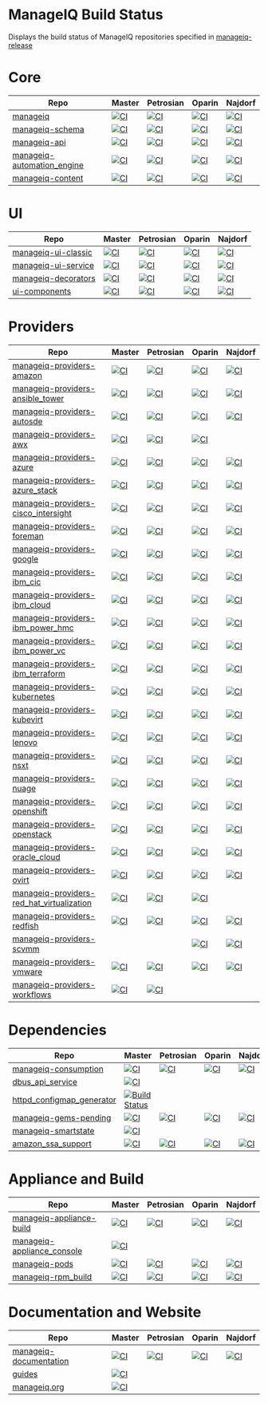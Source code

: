 # ManageIQ Build Status

Displays the build status of ManageIQ repositories specified in [manageiq-release](https://github.com/ManageIQ/manageiq-release/blob/master/config/repos.yml)

<!-- Repo links generated after here -->
# Core

 Repo                                                                                 | Master                                                                                                                                                                                                                    | Petrosian                                                                                                                                                                                                                       | Oparin                                                                                                                                                                                                                    | Najdorf
--------------------------------------------------------------------------------------|---------------------------------------------------------------------------------------------------------------------------------------------------------------------------------------------------------------------------|---------------------------------------------------------------------------------------------------------------------------------------------------------------------------------------------------------------------------------|---------------------------------------------------------------------------------------------------------------------------------------------------------------------------------------------------------------------------|-----------------------------------------------------------------------------------------------------------------------------------------------------------------------------------------------------------------------------
 [manageiq](https://github.com/ManageIQ/manageiq)                                     | [![CI](https://github.com/ManageIQ/manageiq/actions/workflows/ci.yaml/badge.svg?branch=master)](https://github.com/ManageIQ/manageiq/actions/workflows/ci.yaml?query=branch%3Amaster)                                     | [![CI](https://github.com/ManageIQ/manageiq/actions/workflows/ci.yaml/badge.svg?branch=petrosian)](https://github.com/ManageIQ/manageiq/actions/workflows/ci.yaml?query=branch%3Apetrosian)                                     | [![CI](https://github.com/ManageIQ/manageiq/actions/workflows/ci.yaml/badge.svg?branch=oparin)](https://github.com/ManageIQ/manageiq/actions/workflows/ci.yaml?query=branch%3Aoparin)                                     | [![CI](https://github.com/ManageIQ/manageiq/actions/workflows/ci.yaml/badge.svg?branch=najdorf)](https://github.com/ManageIQ/manageiq/actions/workflows/ci.yaml?query=branch%3Anajdorf)
 [manageiq-schema](https://github.com/ManageIQ/manageiq-schema)                       | [![CI](https://github.com/ManageIQ/manageiq-schema/actions/workflows/ci.yaml/badge.svg?branch=master)](https://github.com/ManageIQ/manageiq-schema/actions/workflows/ci.yaml?query=branch%3Amaster)                       | [![CI](https://github.com/ManageIQ/manageiq-schema/actions/workflows/ci.yaml/badge.svg?branch=petrosian)](https://github.com/ManageIQ/manageiq-schema/actions/workflows/ci.yaml?query=branch%3Apetrosian)                       | [![CI](https://github.com/ManageIQ/manageiq-schema/actions/workflows/ci.yaml/badge.svg?branch=oparin)](https://github.com/ManageIQ/manageiq-schema/actions/workflows/ci.yaml?query=branch%3Aoparin)                       | [![CI](https://github.com/ManageIQ/manageiq-schema/actions/workflows/ci.yaml/badge.svg?branch=najdorf)](https://github.com/ManageIQ/manageiq-schema/actions/workflows/ci.yaml?query=branch%3Anajdorf)
 [manageiq-api](https://github.com/ManageIQ/manageiq-api)                             | [![CI](https://github.com/ManageIQ/manageiq-api/actions/workflows/ci.yaml/badge.svg?branch=master)](https://github.com/ManageIQ/manageiq-api/actions/workflows/ci.yaml?query=branch%3Amaster)                             | [![CI](https://github.com/ManageIQ/manageiq-api/actions/workflows/ci.yaml/badge.svg?branch=petrosian)](https://github.com/ManageIQ/manageiq-api/actions/workflows/ci.yaml?query=branch%3Apetrosian)                             | [![CI](https://github.com/ManageIQ/manageiq-api/actions/workflows/ci.yaml/badge.svg?branch=oparin)](https://github.com/ManageIQ/manageiq-api/actions/workflows/ci.yaml?query=branch%3Aoparin)                             | [![CI](https://github.com/ManageIQ/manageiq-api/actions/workflows/ci.yaml/badge.svg?branch=najdorf)](https://github.com/ManageIQ/manageiq-api/actions/workflows/ci.yaml?query=branch%3Anajdorf)
 [manageiq-automation_engine](https://github.com/ManageIQ/manageiq-automation_engine) | [![CI](https://github.com/ManageIQ/manageiq-automation_engine/actions/workflows/ci.yaml/badge.svg?branch=master)](https://github.com/ManageIQ/manageiq-automation_engine/actions/workflows/ci.yaml?query=branch%3Amaster) | [![CI](https://github.com/ManageIQ/manageiq-automation_engine/actions/workflows/ci.yaml/badge.svg?branch=petrosian)](https://github.com/ManageIQ/manageiq-automation_engine/actions/workflows/ci.yaml?query=branch%3Apetrosian) | [![CI](https://github.com/ManageIQ/manageiq-automation_engine/actions/workflows/ci.yaml/badge.svg?branch=oparin)](https://github.com/ManageIQ/manageiq-automation_engine/actions/workflows/ci.yaml?query=branch%3Aoparin) | [![CI](https://github.com/ManageIQ/manageiq-automation_engine/actions/workflows/ci.yaml/badge.svg?branch=najdorf)](https://github.com/ManageIQ/manageiq-automation_engine/actions/workflows/ci.yaml?query=branch%3Anajdorf)
 [manageiq-content](https://github.com/ManageIQ/manageiq-content)                     | [![CI](https://github.com/ManageIQ/manageiq-content/actions/workflows/ci.yaml/badge.svg?branch=master)](https://github.com/ManageIQ/manageiq-content/actions/workflows/ci.yaml?query=branch%3Amaster)                     | [![CI](https://github.com/ManageIQ/manageiq-content/actions/workflows/ci.yaml/badge.svg?branch=petrosian)](https://github.com/ManageIQ/manageiq-content/actions/workflows/ci.yaml?query=branch%3Apetrosian)                     | [![CI](https://github.com/ManageIQ/manageiq-content/actions/workflows/ci.yaml/badge.svg?branch=oparin)](https://github.com/ManageIQ/manageiq-content/actions/workflows/ci.yaml?query=branch%3Aoparin)                     | [![CI](https://github.com/ManageIQ/manageiq-content/actions/workflows/ci.yaml/badge.svg?branch=najdorf)](https://github.com/ManageIQ/manageiq-content/actions/workflows/ci.yaml?query=branch%3Anajdorf)

# UI

 Repo                                                                   | Master                                                                                                                                                                                                      | Petrosian                                                                                                                                                                                                         | Oparin                                                                                                                                                                                                      | Najdorf
------------------------------------------------------------------------|-------------------------------------------------------------------------------------------------------------------------------------------------------------------------------------------------------------|-------------------------------------------------------------------------------------------------------------------------------------------------------------------------------------------------------------------|-------------------------------------------------------------------------------------------------------------------------------------------------------------------------------------------------------------|---------------------------------------------------------------------------------------------------------------------------------------------------------------------------------------------------------------
 [manageiq-ui-classic](https://github.com/ManageIQ/manageiq-ui-classic) | [![CI](https://github.com/ManageIQ/manageiq-ui-classic/actions/workflows/ci.yaml/badge.svg?branch=master)](https://github.com/ManageIQ/manageiq-ui-classic/actions/workflows/ci.yaml?query=branch%3Amaster) | [![CI](https://github.com/ManageIQ/manageiq-ui-classic/actions/workflows/ci.yaml/badge.svg?branch=petrosian)](https://github.com/ManageIQ/manageiq-ui-classic/actions/workflows/ci.yaml?query=branch%3Apetrosian) | [![CI](https://github.com/ManageIQ/manageiq-ui-classic/actions/workflows/ci.yaml/badge.svg?branch=oparin)](https://github.com/ManageIQ/manageiq-ui-classic/actions/workflows/ci.yaml?query=branch%3Aoparin) | [![CI](https://github.com/ManageIQ/manageiq-ui-classic/actions/workflows/ci.yaml/badge.svg?branch=najdorf)](https://github.com/ManageIQ/manageiq-ui-classic/actions/workflows/ci.yaml?query=branch%3Anajdorf)
 [manageiq-ui-service](https://github.com/ManageIQ/manageiq-ui-service) | [![CI](https://github.com/ManageIQ/manageiq-ui-service/actions/workflows/ci.yaml/badge.svg?branch=master)](https://github.com/ManageIQ/manageiq-ui-service/actions/workflows/ci.yaml?query=branch%3Amaster) | [![CI](https://github.com/ManageIQ/manageiq-ui-service/actions/workflows/ci.yaml/badge.svg?branch=petrosian)](https://github.com/ManageIQ/manageiq-ui-service/actions/workflows/ci.yaml?query=branch%3Apetrosian) | [![CI](https://github.com/ManageIQ/manageiq-ui-service/actions/workflows/ci.yaml/badge.svg?branch=oparin)](https://github.com/ManageIQ/manageiq-ui-service/actions/workflows/ci.yaml?query=branch%3Aoparin) | [![CI](https://github.com/ManageIQ/manageiq-ui-service/actions/workflows/ci.yaml/badge.svg?branch=najdorf)](https://github.com/ManageIQ/manageiq-ui-service/actions/workflows/ci.yaml?query=branch%3Anajdorf)
 [manageiq-decorators](https://github.com/ManageIQ/manageiq-decorators) | [![CI](https://github.com/ManageIQ/manageiq-decorators/actions/workflows/ci.yaml/badge.svg?branch=master)](https://github.com/ManageIQ/manageiq-decorators/actions/workflows/ci.yaml?query=branch%3Amaster) | [![CI](https://github.com/ManageIQ/manageiq-decorators/actions/workflows/ci.yaml/badge.svg?branch=petrosian)](https://github.com/ManageIQ/manageiq-decorators/actions/workflows/ci.yaml?query=branch%3Apetrosian) | [![CI](https://github.com/ManageIQ/manageiq-decorators/actions/workflows/ci.yaml/badge.svg?branch=oparin)](https://github.com/ManageIQ/manageiq-decorators/actions/workflows/ci.yaml?query=branch%3Aoparin) | [![CI](https://github.com/ManageIQ/manageiq-decorators/actions/workflows/ci.yaml/badge.svg?branch=najdorf)](https://github.com/ManageIQ/manageiq-decorators/actions/workflows/ci.yaml?query=branch%3Anajdorf)
 [ui-components](https://github.com/ManageIQ/ui-components)             | [![CI](https://github.com/ManageIQ/ui-components/actions/workflows/ci.yaml/badge.svg?branch=master)](https://github.com/ManageIQ/ui-components/actions/workflows/ci.yaml?query=branch%3Amaster)             | [![CI](https://github.com/ManageIQ/ui-components/actions/workflows/ci.yaml/badge.svg?branch=petrosian)](https://github.com/ManageIQ/ui-components/actions/workflows/ci.yaml?query=branch%3Apetrosian)             | [![CI](https://github.com/ManageIQ/ui-components/actions/workflows/ci.yaml/badge.svg?branch=oparin)](https://github.com/ManageIQ/ui-components/actions/workflows/ci.yaml?query=branch%3Aoparin)             | [![CI](https://github.com/ManageIQ/ui-components/actions/workflows/ci.yaml/badge.svg?branch=najdorf)](https://github.com/ManageIQ/ui-components/actions/workflows/ci.yaml?query=branch%3Anajdorf)

# Providers

 Repo                                                                                                               | Master                                                                                                                                                                                                                                                  | Petrosian                                                                                                                                                                                                                                                     | Oparin                                                                                                                                                                                                                                                  | Najdorf
--------------------------------------------------------------------------------------------------------------------|---------------------------------------------------------------------------------------------------------------------------------------------------------------------------------------------------------------------------------------------------------|---------------------------------------------------------------------------------------------------------------------------------------------------------------------------------------------------------------------------------------------------------------|---------------------------------------------------------------------------------------------------------------------------------------------------------------------------------------------------------------------------------------------------------|-----------------------------------------------------------------------------------------------------------------------------------------------------------------------------------------------------------------------------------------------
 [manageiq-providers-amazon](https://github.com/ManageIQ/manageiq-providers-amazon)                                 | [![CI](https://github.com/ManageIQ/manageiq-providers-amazon/actions/workflows/ci.yaml/badge.svg?branch=master)](https://github.com/ManageIQ/manageiq-providers-amazon/actions/workflows/ci.yaml?query=branch%3Amaster)                                 | [![CI](https://github.com/ManageIQ/manageiq-providers-amazon/actions/workflows/ci.yaml/badge.svg?branch=petrosian)](https://github.com/ManageIQ/manageiq-providers-amazon/actions/workflows/ci.yaml?query=branch%3Apetrosian)                                 | [![CI](https://github.com/ManageIQ/manageiq-providers-amazon/actions/workflows/ci.yaml/badge.svg?branch=oparin)](https://github.com/ManageIQ/manageiq-providers-amazon/actions/workflows/ci.yaml?query=branch%3Aoparin)                                 | [![CI](https://github.com/ManageIQ/manageiq-providers-amazon/actions/workflows/ci.yaml/badge.svg?branch=najdorf)](https://github.com/ManageIQ/manageiq-providers-amazon/actions/workflows/ci.yaml?query=branch%3Anajdorf)
 [manageiq-providers-ansible_tower](https://github.com/ManageIQ/manageiq-providers-ansible_tower)                   | [![CI](https://github.com/ManageIQ/manageiq-providers-ansible_tower/actions/workflows/ci.yaml/badge.svg?branch=master)](https://github.com/ManageIQ/manageiq-providers-ansible_tower/actions/workflows/ci.yaml?query=branch%3Amaster)                   | [![CI](https://github.com/ManageIQ/manageiq-providers-ansible_tower/actions/workflows/ci.yaml/badge.svg?branch=petrosian)](https://github.com/ManageIQ/manageiq-providers-ansible_tower/actions/workflows/ci.yaml?query=branch%3Apetrosian)                   | [![CI](https://github.com/ManageIQ/manageiq-providers-ansible_tower/actions/workflows/ci.yaml/badge.svg?branch=oparin)](https://github.com/ManageIQ/manageiq-providers-ansible_tower/actions/workflows/ci.yaml?query=branch%3Aoparin)                   | [![CI](https://github.com/ManageIQ/manageiq-providers-ansible_tower/actions/workflows/ci.yaml/badge.svg?branch=najdorf)](https://github.com/ManageIQ/manageiq-providers-ansible_tower/actions/workflows/ci.yaml?query=branch%3Anajdorf)
 [manageiq-providers-autosde](https://github.com/ManageIQ/manageiq-providers-autosde)                               | [![CI](https://github.com/ManageIQ/manageiq-providers-autosde/actions/workflows/ci.yaml/badge.svg?branch=master)](https://github.com/ManageIQ/manageiq-providers-autosde/actions/workflows/ci.yaml?query=branch%3Amaster)                               | [![CI](https://github.com/ManageIQ/manageiq-providers-autosde/actions/workflows/ci.yaml/badge.svg?branch=petrosian)](https://github.com/ManageIQ/manageiq-providers-autosde/actions/workflows/ci.yaml?query=branch%3Apetrosian)                               | [![CI](https://github.com/ManageIQ/manageiq-providers-autosde/actions/workflows/ci.yaml/badge.svg?branch=oparin)](https://github.com/ManageIQ/manageiq-providers-autosde/actions/workflows/ci.yaml?query=branch%3Aoparin)                               | [![CI](https://github.com/ManageIQ/manageiq-providers-autosde/actions/workflows/ci.yaml/badge.svg?branch=najdorf)](https://github.com/ManageIQ/manageiq-providers-autosde/actions/workflows/ci.yaml?query=branch%3Anajdorf)
 [manageiq-providers-awx](https://github.com/ManageIQ/manageiq-providers-awx)                                       | [![CI](https://github.com/ManageIQ/manageiq-providers-awx/actions/workflows/ci.yaml/badge.svg?branch=master)](https://github.com/ManageIQ/manageiq-providers-awx/actions/workflows/ci.yaml?query=branch%3Amaster)                                       | [![CI](https://github.com/ManageIQ/manageiq-providers-awx/actions/workflows/ci.yaml/badge.svg?branch=petrosian)](https://github.com/ManageIQ/manageiq-providers-awx/actions/workflows/ci.yaml?query=branch%3Apetrosian)                                       | [![CI](https://github.com/ManageIQ/manageiq-providers-awx/actions/workflows/ci.yaml/badge.svg?branch=oparin)](https://github.com/ManageIQ/manageiq-providers-awx/actions/workflows/ci.yaml?query=branch%3Aoparin)                                       |
 [manageiq-providers-azure](https://github.com/ManageIQ/manageiq-providers-azure)                                   | [![CI](https://github.com/ManageIQ/manageiq-providers-azure/actions/workflows/ci.yaml/badge.svg?branch=master)](https://github.com/ManageIQ/manageiq-providers-azure/actions/workflows/ci.yaml?query=branch%3Amaster)                                   | [![CI](https://github.com/ManageIQ/manageiq-providers-azure/actions/workflows/ci.yaml/badge.svg?branch=petrosian)](https://github.com/ManageIQ/manageiq-providers-azure/actions/workflows/ci.yaml?query=branch%3Apetrosian)                                   | [![CI](https://github.com/ManageIQ/manageiq-providers-azure/actions/workflows/ci.yaml/badge.svg?branch=oparin)](https://github.com/ManageIQ/manageiq-providers-azure/actions/workflows/ci.yaml?query=branch%3Aoparin)                                   | [![CI](https://github.com/ManageIQ/manageiq-providers-azure/actions/workflows/ci.yaml/badge.svg?branch=najdorf)](https://github.com/ManageIQ/manageiq-providers-azure/actions/workflows/ci.yaml?query=branch%3Anajdorf)
 [manageiq-providers-azure_stack](https://github.com/ManageIQ/manageiq-providers-azure_stack)                       | [![CI](https://github.com/ManageIQ/manageiq-providers-azure_stack/actions/workflows/ci.yaml/badge.svg?branch=master)](https://github.com/ManageIQ/manageiq-providers-azure_stack/actions/workflows/ci.yaml?query=branch%3Amaster)                       | [![CI](https://github.com/ManageIQ/manageiq-providers-azure_stack/actions/workflows/ci.yaml/badge.svg?branch=petrosian)](https://github.com/ManageIQ/manageiq-providers-azure_stack/actions/workflows/ci.yaml?query=branch%3Apetrosian)                       | [![CI](https://github.com/ManageIQ/manageiq-providers-azure_stack/actions/workflows/ci.yaml/badge.svg?branch=oparin)](https://github.com/ManageIQ/manageiq-providers-azure_stack/actions/workflows/ci.yaml?query=branch%3Aoparin)                       | [![CI](https://github.com/ManageIQ/manageiq-providers-azure_stack/actions/workflows/ci.yaml/badge.svg?branch=najdorf)](https://github.com/ManageIQ/manageiq-providers-azure_stack/actions/workflows/ci.yaml?query=branch%3Anajdorf)
 [manageiq-providers-cisco_intersight](https://github.com/ManageIQ/manageiq-providers-cisco_intersight)             | [![CI](https://github.com/ManageIQ/manageiq-providers-cisco_intersight/actions/workflows/ci.yaml/badge.svg?branch=master)](https://github.com/ManageIQ/manageiq-providers-cisco_intersight/actions/workflows/ci.yaml?query=branch%3Amaster)             | [![CI](https://github.com/ManageIQ/manageiq-providers-cisco_intersight/actions/workflows/ci.yaml/badge.svg?branch=petrosian)](https://github.com/ManageIQ/manageiq-providers-cisco_intersight/actions/workflows/ci.yaml?query=branch%3Apetrosian)             | [![CI](https://github.com/ManageIQ/manageiq-providers-cisco_intersight/actions/workflows/ci.yaml/badge.svg?branch=oparin)](https://github.com/ManageIQ/manageiq-providers-cisco_intersight/actions/workflows/ci.yaml?query=branch%3Aoparin)             | [![CI](https://github.com/ManageIQ/manageiq-providers-cisco_intersight/actions/workflows/ci.yaml/badge.svg?branch=najdorf)](https://github.com/ManageIQ/manageiq-providers-cisco_intersight/actions/workflows/ci.yaml?query=branch%3Anajdorf)
 [manageiq-providers-foreman](https://github.com/ManageIQ/manageiq-providers-foreman)                               | [![CI](https://github.com/ManageIQ/manageiq-providers-foreman/actions/workflows/ci.yaml/badge.svg?branch=master)](https://github.com/ManageIQ/manageiq-providers-foreman/actions/workflows/ci.yaml?query=branch%3Amaster)                               | [![CI](https://github.com/ManageIQ/manageiq-providers-foreman/actions/workflows/ci.yaml/badge.svg?branch=petrosian)](https://github.com/ManageIQ/manageiq-providers-foreman/actions/workflows/ci.yaml?query=branch%3Apetrosian)                               | [![CI](https://github.com/ManageIQ/manageiq-providers-foreman/actions/workflows/ci.yaml/badge.svg?branch=oparin)](https://github.com/ManageIQ/manageiq-providers-foreman/actions/workflows/ci.yaml?query=branch%3Aoparin)                               | [![CI](https://github.com/ManageIQ/manageiq-providers-foreman/actions/workflows/ci.yaml/badge.svg?branch=najdorf)](https://github.com/ManageIQ/manageiq-providers-foreman/actions/workflows/ci.yaml?query=branch%3Anajdorf)
 [manageiq-providers-google](https://github.com/ManageIQ/manageiq-providers-google)                                 | [![CI](https://github.com/ManageIQ/manageiq-providers-google/actions/workflows/ci.yaml/badge.svg?branch=master)](https://github.com/ManageIQ/manageiq-providers-google/actions/workflows/ci.yaml?query=branch%3Amaster)                                 | [![CI](https://github.com/ManageIQ/manageiq-providers-google/actions/workflows/ci.yaml/badge.svg?branch=petrosian)](https://github.com/ManageIQ/manageiq-providers-google/actions/workflows/ci.yaml?query=branch%3Apetrosian)                                 | [![CI](https://github.com/ManageIQ/manageiq-providers-google/actions/workflows/ci.yaml/badge.svg?branch=oparin)](https://github.com/ManageIQ/manageiq-providers-google/actions/workflows/ci.yaml?query=branch%3Aoparin)                                 | [![CI](https://github.com/ManageIQ/manageiq-providers-google/actions/workflows/ci.yaml/badge.svg?branch=najdorf)](https://github.com/ManageIQ/manageiq-providers-google/actions/workflows/ci.yaml?query=branch%3Anajdorf)
 [manageiq-providers-ibm_cic](https://github.com/ManageIQ/manageiq-providers-ibm_cic)                               | [![CI](https://github.com/ManageIQ/manageiq-providers-ibm_cic/actions/workflows/ci.yaml/badge.svg?branch=master)](https://github.com/ManageIQ/manageiq-providers-ibm_cic/actions/workflows/ci.yaml?query=branch%3Amaster)                               | [![CI](https://github.com/ManageIQ/manageiq-providers-ibm_cic/actions/workflows/ci.yaml/badge.svg?branch=petrosian)](https://github.com/ManageIQ/manageiq-providers-ibm_cic/actions/workflows/ci.yaml?query=branch%3Apetrosian)                               | [![CI](https://github.com/ManageIQ/manageiq-providers-ibm_cic/actions/workflows/ci.yaml/badge.svg?branch=oparin)](https://github.com/ManageIQ/manageiq-providers-ibm_cic/actions/workflows/ci.yaml?query=branch%3Aoparin)                               | [![CI](https://github.com/ManageIQ/manageiq-providers-ibm_cic/actions/workflows/ci.yaml/badge.svg?branch=najdorf)](https://github.com/ManageIQ/manageiq-providers-ibm_cic/actions/workflows/ci.yaml?query=branch%3Anajdorf)
 [manageiq-providers-ibm_cloud](https://github.com/ManageIQ/manageiq-providers-ibm_cloud)                           | [![CI](https://github.com/ManageIQ/manageiq-providers-ibm_cloud/actions/workflows/ci.yaml/badge.svg?branch=master)](https://github.com/ManageIQ/manageiq-providers-ibm_cloud/actions/workflows/ci.yaml?query=branch%3Amaster)                           | [![CI](https://github.com/ManageIQ/manageiq-providers-ibm_cloud/actions/workflows/ci.yaml/badge.svg?branch=petrosian)](https://github.com/ManageIQ/manageiq-providers-ibm_cloud/actions/workflows/ci.yaml?query=branch%3Apetrosian)                           | [![CI](https://github.com/ManageIQ/manageiq-providers-ibm_cloud/actions/workflows/ci.yaml/badge.svg?branch=oparin)](https://github.com/ManageIQ/manageiq-providers-ibm_cloud/actions/workflows/ci.yaml?query=branch%3Aoparin)                           | [![CI](https://github.com/ManageIQ/manageiq-providers-ibm_cloud/actions/workflows/ci.yaml/badge.svg?branch=najdorf)](https://github.com/ManageIQ/manageiq-providers-ibm_cloud/actions/workflows/ci.yaml?query=branch%3Anajdorf)
 [manageiq-providers-ibm_power_hmc](https://github.com/ManageIQ/manageiq-providers-ibm_power_hmc)                   | [![CI](https://github.com/ManageIQ/manageiq-providers-ibm_power_hmc/actions/workflows/ci.yaml/badge.svg?branch=master)](https://github.com/ManageIQ/manageiq-providers-ibm_power_hmc/actions/workflows/ci.yaml?query=branch%3Amaster)                   | [![CI](https://github.com/ManageIQ/manageiq-providers-ibm_power_hmc/actions/workflows/ci.yaml/badge.svg?branch=petrosian)](https://github.com/ManageIQ/manageiq-providers-ibm_power_hmc/actions/workflows/ci.yaml?query=branch%3Apetrosian)                   | [![CI](https://github.com/ManageIQ/manageiq-providers-ibm_power_hmc/actions/workflows/ci.yaml/badge.svg?branch=oparin)](https://github.com/ManageIQ/manageiq-providers-ibm_power_hmc/actions/workflows/ci.yaml?query=branch%3Aoparin)                   | [![CI](https://github.com/ManageIQ/manageiq-providers-ibm_power_hmc/actions/workflows/ci.yaml/badge.svg?branch=najdorf)](https://github.com/ManageIQ/manageiq-providers-ibm_power_hmc/actions/workflows/ci.yaml?query=branch%3Anajdorf)
 [manageiq-providers-ibm_power_vc](https://github.com/ManageIQ/manageiq-providers-ibm_power_vc)                     | [![CI](https://github.com/ManageIQ/manageiq-providers-ibm_power_vc/actions/workflows/ci.yaml/badge.svg?branch=master)](https://github.com/ManageIQ/manageiq-providers-ibm_power_vc/actions/workflows/ci.yaml?query=branch%3Amaster)                     | [![CI](https://github.com/ManageIQ/manageiq-providers-ibm_power_vc/actions/workflows/ci.yaml/badge.svg?branch=petrosian)](https://github.com/ManageIQ/manageiq-providers-ibm_power_vc/actions/workflows/ci.yaml?query=branch%3Apetrosian)                     | [![CI](https://github.com/ManageIQ/manageiq-providers-ibm_power_vc/actions/workflows/ci.yaml/badge.svg?branch=oparin)](https://github.com/ManageIQ/manageiq-providers-ibm_power_vc/actions/workflows/ci.yaml?query=branch%3Aoparin)                     | [![CI](https://github.com/ManageIQ/manageiq-providers-ibm_power_vc/actions/workflows/ci.yaml/badge.svg?branch=najdorf)](https://github.com/ManageIQ/manageiq-providers-ibm_power_vc/actions/workflows/ci.yaml?query=branch%3Anajdorf)
 [manageiq-providers-ibm_terraform](https://github.com/ManageIQ/manageiq-providers-ibm_terraform)                   | [![CI](https://github.com/ManageIQ/manageiq-providers-ibm_terraform/actions/workflows/ci.yaml/badge.svg?branch=master)](https://github.com/ManageIQ/manageiq-providers-ibm_terraform/actions/workflows/ci.yaml?query=branch%3Amaster)                   | [![CI](https://github.com/ManageIQ/manageiq-providers-ibm_terraform/actions/workflows/ci.yaml/badge.svg?branch=petrosian)](https://github.com/ManageIQ/manageiq-providers-ibm_terraform/actions/workflows/ci.yaml?query=branch%3Apetrosian)                   | [![CI](https://github.com/ManageIQ/manageiq-providers-ibm_terraform/actions/workflows/ci.yaml/badge.svg?branch=oparin)](https://github.com/ManageIQ/manageiq-providers-ibm_terraform/actions/workflows/ci.yaml?query=branch%3Aoparin)                   | [![CI](https://github.com/ManageIQ/manageiq-providers-ibm_terraform/actions/workflows/ci.yaml/badge.svg?branch=najdorf)](https://github.com/ManageIQ/manageiq-providers-ibm_terraform/actions/workflows/ci.yaml?query=branch%3Anajdorf)
 [manageiq-providers-kubernetes](https://github.com/ManageIQ/manageiq-providers-kubernetes)                         | [![CI](https://github.com/ManageIQ/manageiq-providers-kubernetes/actions/workflows/ci.yaml/badge.svg?branch=master)](https://github.com/ManageIQ/manageiq-providers-kubernetes/actions/workflows/ci.yaml?query=branch%3Amaster)                         | [![CI](https://github.com/ManageIQ/manageiq-providers-kubernetes/actions/workflows/ci.yaml/badge.svg?branch=petrosian)](https://github.com/ManageIQ/manageiq-providers-kubernetes/actions/workflows/ci.yaml?query=branch%3Apetrosian)                         | [![CI](https://github.com/ManageIQ/manageiq-providers-kubernetes/actions/workflows/ci.yaml/badge.svg?branch=oparin)](https://github.com/ManageIQ/manageiq-providers-kubernetes/actions/workflows/ci.yaml?query=branch%3Aoparin)                         | [![CI](https://github.com/ManageIQ/manageiq-providers-kubernetes/actions/workflows/ci.yaml/badge.svg?branch=najdorf)](https://github.com/ManageIQ/manageiq-providers-kubernetes/actions/workflows/ci.yaml?query=branch%3Anajdorf)
 [manageiq-providers-kubevirt](https://github.com/ManageIQ/manageiq-providers-kubevirt)                             | [![CI](https://github.com/ManageIQ/manageiq-providers-kubevirt/actions/workflows/ci.yaml/badge.svg?branch=master)](https://github.com/ManageIQ/manageiq-providers-kubevirt/actions/workflows/ci.yaml?query=branch%3Amaster)                             | [![CI](https://github.com/ManageIQ/manageiq-providers-kubevirt/actions/workflows/ci.yaml/badge.svg?branch=petrosian)](https://github.com/ManageIQ/manageiq-providers-kubevirt/actions/workflows/ci.yaml?query=branch%3Apetrosian)                             | [![CI](https://github.com/ManageIQ/manageiq-providers-kubevirt/actions/workflows/ci.yaml/badge.svg?branch=oparin)](https://github.com/ManageIQ/manageiq-providers-kubevirt/actions/workflows/ci.yaml?query=branch%3Aoparin)                             | [![CI](https://github.com/ManageIQ/manageiq-providers-kubevirt/actions/workflows/ci.yaml/badge.svg?branch=najdorf)](https://github.com/ManageIQ/manageiq-providers-kubevirt/actions/workflows/ci.yaml?query=branch%3Anajdorf)
 [manageiq-providers-lenovo](https://github.com/ManageIQ/manageiq-providers-lenovo)                                 | [![CI](https://github.com/ManageIQ/manageiq-providers-lenovo/actions/workflows/ci.yaml/badge.svg?branch=master)](https://github.com/ManageIQ/manageiq-providers-lenovo/actions/workflows/ci.yaml?query=branch%3Amaster)                                 | [![CI](https://github.com/ManageIQ/manageiq-providers-lenovo/actions/workflows/ci.yaml/badge.svg?branch=petrosian)](https://github.com/ManageIQ/manageiq-providers-lenovo/actions/workflows/ci.yaml?query=branch%3Apetrosian)                                 | [![CI](https://github.com/ManageIQ/manageiq-providers-lenovo/actions/workflows/ci.yaml/badge.svg?branch=oparin)](https://github.com/ManageIQ/manageiq-providers-lenovo/actions/workflows/ci.yaml?query=branch%3Aoparin)                                 | [![CI](https://github.com/ManageIQ/manageiq-providers-lenovo/actions/workflows/ci.yaml/badge.svg?branch=najdorf)](https://github.com/ManageIQ/manageiq-providers-lenovo/actions/workflows/ci.yaml?query=branch%3Anajdorf)
 [manageiq-providers-nsxt](https://github.com/ManageIQ/manageiq-providers-nsxt)                                     | [![CI](https://github.com/ManageIQ/manageiq-providers-nsxt/actions/workflows/ci.yaml/badge.svg?branch=master)](https://github.com/ManageIQ/manageiq-providers-nsxt/actions/workflows/ci.yaml?query=branch%3Amaster)                                     | [![CI](https://github.com/ManageIQ/manageiq-providers-nsxt/actions/workflows/ci.yaml/badge.svg?branch=petrosian)](https://github.com/ManageIQ/manageiq-providers-nsxt/actions/workflows/ci.yaml?query=branch%3Apetrosian)                                     | [![CI](https://github.com/ManageIQ/manageiq-providers-nsxt/actions/workflows/ci.yaml/badge.svg?branch=oparin)](https://github.com/ManageIQ/manageiq-providers-nsxt/actions/workflows/ci.yaml?query=branch%3Aoparin)                                     | [![CI](https://github.com/ManageIQ/manageiq-providers-nsxt/actions/workflows/ci.yaml/badge.svg?branch=najdorf)](https://github.com/ManageIQ/manageiq-providers-nsxt/actions/workflows/ci.yaml?query=branch%3Anajdorf)
 [manageiq-providers-nuage](https://github.com/ManageIQ/manageiq-providers-nuage)                                   | [![CI](https://github.com/ManageIQ/manageiq-providers-nuage/actions/workflows/ci.yaml/badge.svg?branch=master)](https://github.com/ManageIQ/manageiq-providers-nuage/actions/workflows/ci.yaml?query=branch%3Amaster)                                   | [![CI](https://github.com/ManageIQ/manageiq-providers-nuage/actions/workflows/ci.yaml/badge.svg?branch=petrosian)](https://github.com/ManageIQ/manageiq-providers-nuage/actions/workflows/ci.yaml?query=branch%3Apetrosian)                                   | [![CI](https://github.com/ManageIQ/manageiq-providers-nuage/actions/workflows/ci.yaml/badge.svg?branch=oparin)](https://github.com/ManageIQ/manageiq-providers-nuage/actions/workflows/ci.yaml?query=branch%3Aoparin)                                   | [![CI](https://github.com/ManageIQ/manageiq-providers-nuage/actions/workflows/ci.yaml/badge.svg?branch=najdorf)](https://github.com/ManageIQ/manageiq-providers-nuage/actions/workflows/ci.yaml?query=branch%3Anajdorf)
 [manageiq-providers-openshift](https://github.com/ManageIQ/manageiq-providers-openshift)                           | [![CI](https://github.com/ManageIQ/manageiq-providers-openshift/actions/workflows/ci.yaml/badge.svg?branch=master)](https://github.com/ManageIQ/manageiq-providers-openshift/actions/workflows/ci.yaml?query=branch%3Amaster)                           | [![CI](https://github.com/ManageIQ/manageiq-providers-openshift/actions/workflows/ci.yaml/badge.svg?branch=petrosian)](https://github.com/ManageIQ/manageiq-providers-openshift/actions/workflows/ci.yaml?query=branch%3Apetrosian)                           | [![CI](https://github.com/ManageIQ/manageiq-providers-openshift/actions/workflows/ci.yaml/badge.svg?branch=oparin)](https://github.com/ManageIQ/manageiq-providers-openshift/actions/workflows/ci.yaml?query=branch%3Aoparin)                           | [![CI](https://github.com/ManageIQ/manageiq-providers-openshift/actions/workflows/ci.yaml/badge.svg?branch=najdorf)](https://github.com/ManageIQ/manageiq-providers-openshift/actions/workflows/ci.yaml?query=branch%3Anajdorf)
 [manageiq-providers-openstack](https://github.com/ManageIQ/manageiq-providers-openstack)                           | [![CI](https://github.com/ManageIQ/manageiq-providers-openstack/actions/workflows/ci.yaml/badge.svg?branch=master)](https://github.com/ManageIQ/manageiq-providers-openstack/actions/workflows/ci.yaml?query=branch%3Amaster)                           | [![CI](https://github.com/ManageIQ/manageiq-providers-openstack/actions/workflows/ci.yaml/badge.svg?branch=petrosian)](https://github.com/ManageIQ/manageiq-providers-openstack/actions/workflows/ci.yaml?query=branch%3Apetrosian)                           | [![CI](https://github.com/ManageIQ/manageiq-providers-openstack/actions/workflows/ci.yaml/badge.svg?branch=oparin)](https://github.com/ManageIQ/manageiq-providers-openstack/actions/workflows/ci.yaml?query=branch%3Aoparin)                           | [![CI](https://github.com/ManageIQ/manageiq-providers-openstack/actions/workflows/ci.yaml/badge.svg?branch=najdorf)](https://github.com/ManageIQ/manageiq-providers-openstack/actions/workflows/ci.yaml?query=branch%3Anajdorf)
 [manageiq-providers-oracle_cloud](https://github.com/ManageIQ/manageiq-providers-oracle_cloud)                     | [![CI](https://github.com/ManageIQ/manageiq-providers-oracle_cloud/actions/workflows/ci.yaml/badge.svg?branch=master)](https://github.com/ManageIQ/manageiq-providers-oracle_cloud/actions/workflows/ci.yaml?query=branch%3Amaster)                     | [![CI](https://github.com/ManageIQ/manageiq-providers-oracle_cloud/actions/workflows/ci.yaml/badge.svg?branch=petrosian)](https://github.com/ManageIQ/manageiq-providers-oracle_cloud/actions/workflows/ci.yaml?query=branch%3Apetrosian)                     | [![CI](https://github.com/ManageIQ/manageiq-providers-oracle_cloud/actions/workflows/ci.yaml/badge.svg?branch=oparin)](https://github.com/ManageIQ/manageiq-providers-oracle_cloud/actions/workflows/ci.yaml?query=branch%3Aoparin)                     | [![CI](https://github.com/ManageIQ/manageiq-providers-oracle_cloud/actions/workflows/ci.yaml/badge.svg?branch=najdorf)](https://github.com/ManageIQ/manageiq-providers-oracle_cloud/actions/workflows/ci.yaml?query=branch%3Anajdorf)
 [manageiq-providers-ovirt](https://github.com/ManageIQ/manageiq-providers-ovirt)                                   | [![CI](https://github.com/ManageIQ/manageiq-providers-ovirt/actions/workflows/ci.yaml/badge.svg?branch=master)](https://github.com/ManageIQ/manageiq-providers-ovirt/actions/workflows/ci.yaml?query=branch%3Amaster)                                   | [![CI](https://github.com/ManageIQ/manageiq-providers-ovirt/actions/workflows/ci.yaml/badge.svg?branch=petrosian)](https://github.com/ManageIQ/manageiq-providers-ovirt/actions/workflows/ci.yaml?query=branch%3Apetrosian)                                   | [![CI](https://github.com/ManageIQ/manageiq-providers-ovirt/actions/workflows/ci.yaml/badge.svg?branch=oparin)](https://github.com/ManageIQ/manageiq-providers-ovirt/actions/workflows/ci.yaml?query=branch%3Aoparin)                                   | [![CI](https://github.com/ManageIQ/manageiq-providers-ovirt/actions/workflows/ci.yaml/badge.svg?branch=najdorf)](https://github.com/ManageIQ/manageiq-providers-ovirt/actions/workflows/ci.yaml?query=branch%3Anajdorf)
 [manageiq-providers-red_hat_virtualization](https://github.com/ManageIQ/manageiq-providers-red_hat_virtualization) | [![CI](https://github.com/ManageIQ/manageiq-providers-red_hat_virtualization/actions/workflows/ci.yaml/badge.svg?branch=master)](https://github.com/ManageIQ/manageiq-providers-red_hat_virtualization/actions/workflows/ci.yaml?query=branch%3Amaster) | [![CI](https://github.com/ManageIQ/manageiq-providers-red_hat_virtualization/actions/workflows/ci.yaml/badge.svg?branch=petrosian)](https://github.com/ManageIQ/manageiq-providers-red_hat_virtualization/actions/workflows/ci.yaml?query=branch%3Apetrosian) | [![CI](https://github.com/ManageIQ/manageiq-providers-red_hat_virtualization/actions/workflows/ci.yaml/badge.svg?branch=oparin)](https://github.com/ManageIQ/manageiq-providers-red_hat_virtualization/actions/workflows/ci.yaml?query=branch%3Aoparin) |
 [manageiq-providers-redfish](https://github.com/ManageIQ/manageiq-providers-redfish)                               | [![CI](https://github.com/ManageIQ/manageiq-providers-redfish/actions/workflows/ci.yaml/badge.svg?branch=master)](https://github.com/ManageIQ/manageiq-providers-redfish/actions/workflows/ci.yaml?query=branch%3Amaster)                               | [![CI](https://github.com/ManageIQ/manageiq-providers-redfish/actions/workflows/ci.yaml/badge.svg?branch=petrosian)](https://github.com/ManageIQ/manageiq-providers-redfish/actions/workflows/ci.yaml?query=branch%3Apetrosian)                               | [![CI](https://github.com/ManageIQ/manageiq-providers-redfish/actions/workflows/ci.yaml/badge.svg?branch=oparin)](https://github.com/ManageIQ/manageiq-providers-redfish/actions/workflows/ci.yaml?query=branch%3Aoparin)                               | [![CI](https://github.com/ManageIQ/manageiq-providers-redfish/actions/workflows/ci.yaml/badge.svg?branch=najdorf)](https://github.com/ManageIQ/manageiq-providers-redfish/actions/workflows/ci.yaml?query=branch%3Anajdorf)
 [manageiq-providers-scvmm](https://github.com/ManageIQ/manageiq-providers-scvmm)                                   |                                                                                                                                                                                                                                                         |                                                                                                                                                                                                                                                               | [![CI](https://github.com/ManageIQ/manageiq-providers-scvmm/actions/workflows/ci.yaml/badge.svg?branch=oparin)](https://github.com/ManageIQ/manageiq-providers-scvmm/actions/workflows/ci.yaml?query=branch%3Aoparin)                                   | [![CI](https://github.com/ManageIQ/manageiq-providers-scvmm/actions/workflows/ci.yaml/badge.svg?branch=najdorf)](https://github.com/ManageIQ/manageiq-providers-scvmm/actions/workflows/ci.yaml?query=branch%3Anajdorf)
 [manageiq-providers-vmware](https://github.com/ManageIQ/manageiq-providers-vmware)                                 | [![CI](https://github.com/ManageIQ/manageiq-providers-vmware/actions/workflows/ci.yaml/badge.svg?branch=master)](https://github.com/ManageIQ/manageiq-providers-vmware/actions/workflows/ci.yaml?query=branch%3Amaster)                                 | [![CI](https://github.com/ManageIQ/manageiq-providers-vmware/actions/workflows/ci.yaml/badge.svg?branch=petrosian)](https://github.com/ManageIQ/manageiq-providers-vmware/actions/workflows/ci.yaml?query=branch%3Apetrosian)                                 | [![CI](https://github.com/ManageIQ/manageiq-providers-vmware/actions/workflows/ci.yaml/badge.svg?branch=oparin)](https://github.com/ManageIQ/manageiq-providers-vmware/actions/workflows/ci.yaml?query=branch%3Aoparin)                                 | [![CI](https://github.com/ManageIQ/manageiq-providers-vmware/actions/workflows/ci.yaml/badge.svg?branch=najdorf)](https://github.com/ManageIQ/manageiq-providers-vmware/actions/workflows/ci.yaml?query=branch%3Anajdorf)
 [manageiq-providers-workflows](https://github.com/ManageIQ/manageiq-providers-workflows)                           | [![CI](https://github.com/ManageIQ/manageiq-providers-workflows/actions/workflows/ci.yaml/badge.svg?branch=master)](https://github.com/ManageIQ/manageiq-providers-workflows/actions/workflows/ci.yaml?query=branch%3Amaster)                           | [![CI](https://github.com/ManageIQ/manageiq-providers-workflows/actions/workflows/ci.yaml/badge.svg?branch=petrosian)](https://github.com/ManageIQ/manageiq-providers-workflows/actions/workflows/ci.yaml?query=branch%3Apetrosian)                           |                                                                                                                                                                                                                                                         |

# Dependencies

 Repo                                                                               | Master                                                                                                                                                                                                          | Petrosian                                                                                                                                                                                                             | Oparin                                                                                                                                                                                                          | Najdorf
------------------------------------------------------------------------------------|-----------------------------------------------------------------------------------------------------------------------------------------------------------------------------------------------------------------|-----------------------------------------------------------------------------------------------------------------------------------------------------------------------------------------------------------------------|-----------------------------------------------------------------------------------------------------------------------------------------------------------------------------------------------------------------|-------------------------------------------------------------------------------------------------------------------------------------------------------------------------------------------------------------------
 [manageiq-consumption](https://github.com/ManageIQ/manageiq-consumption)           | [![CI](https://github.com/ManageIQ/manageiq-consumption/actions/workflows/ci.yaml/badge.svg?branch=master)](https://github.com/ManageIQ/manageiq-consumption/actions/workflows/ci.yaml?query=branch%3Amaster)   | [![CI](https://github.com/ManageIQ/manageiq-consumption/actions/workflows/ci.yaml/badge.svg?branch=petrosian)](https://github.com/ManageIQ/manageiq-consumption/actions/workflows/ci.yaml?query=branch%3Apetrosian)   | [![CI](https://github.com/ManageIQ/manageiq-consumption/actions/workflows/ci.yaml/badge.svg?branch=oparin)](https://github.com/ManageIQ/manageiq-consumption/actions/workflows/ci.yaml?query=branch%3Aoparin)   | [![CI](https://github.com/ManageIQ/manageiq-consumption/actions/workflows/ci.yaml/badge.svg?branch=najdorf)](https://github.com/ManageIQ/manageiq-consumption/actions/workflows/ci.yaml?query=branch%3Anajdorf)
 [dbus_api_service](https://github.com/ManageIQ/dbus_api_service)                   | [![CI](https://github.com/ManageIQ/dbus_api_service/actions/workflows/ci.yaml/badge.svg?branch=master)](https://github.com/ManageIQ/dbus_api_service/actions/workflows/ci.yaml?query=branch%3Amaster)           |                                                                                                                                                                                                                       |                                                                                                                                                                                                                 |
 [httpd_configmap_generator](https://github.com/ManageIQ/httpd_configmap_generator) | [![Build Status](https://travis-ci.com/ManageIQ/httpd_configmap_generator.svg?branch=master)](https://travis-ci.com/github/ManageIQ/httpd_configmap_generator)                                                  |                                                                                                                                                                                                                       |                                                                                                                                                                                                                 |
 [manageiq-gems-pending](https://github.com/ManageIQ/manageiq-gems-pending)         | [![CI](https://github.com/ManageIQ/manageiq-gems-pending/actions/workflows/ci.yaml/badge.svg?branch=master)](https://github.com/ManageIQ/manageiq-gems-pending/actions/workflows/ci.yaml?query=branch%3Amaster) | [![CI](https://github.com/ManageIQ/manageiq-gems-pending/actions/workflows/ci.yaml/badge.svg?branch=petrosian)](https://github.com/ManageIQ/manageiq-gems-pending/actions/workflows/ci.yaml?query=branch%3Apetrosian) | [![CI](https://github.com/ManageIQ/manageiq-gems-pending/actions/workflows/ci.yaml/badge.svg?branch=oparin)](https://github.com/ManageIQ/manageiq-gems-pending/actions/workflows/ci.yaml?query=branch%3Aoparin) | [![CI](https://github.com/ManageIQ/manageiq-gems-pending/actions/workflows/ci.yaml/badge.svg?branch=najdorf)](https://github.com/ManageIQ/manageiq-gems-pending/actions/workflows/ci.yaml?query=branch%3Anajdorf)
 [manageiq-smartstate](https://github.com/ManageIQ/manageiq-smartstate)             | [![CI](https://github.com/ManageIQ/manageiq-smartstate/actions/workflows/ci.yaml/badge.svg?branch=master)](https://github.com/ManageIQ/manageiq-smartstate/actions/workflows/ci.yaml?query=branch%3Amaster)     |                                                                                                                                                                                                                       |                                                                                                                                                                                                                 |
 [amazon_ssa_support](https://github.com/ManageIQ/amazon_ssa_support)               | [![CI](https://github.com/ManageIQ/amazon_ssa_support/actions/workflows/ci.yaml/badge.svg?branch=master)](https://github.com/ManageIQ/amazon_ssa_support/actions/workflows/ci.yaml?query=branch%3Amaster)       | [![CI](https://github.com/ManageIQ/amazon_ssa_support/actions/workflows/ci.yaml/badge.svg?branch=petrosian)](https://github.com/ManageIQ/amazon_ssa_support/actions/workflows/ci.yaml?query=branch%3Apetrosian)       | [![CI](https://github.com/ManageIQ/amazon_ssa_support/actions/workflows/ci.yaml/badge.svg?branch=oparin)](https://github.com/ManageIQ/amazon_ssa_support/actions/workflows/ci.yaml?query=branch%3Aoparin)       | [![CI](https://github.com/ManageIQ/amazon_ssa_support/actions/workflows/ci.yaml/badge.svg?branch=najdorf)](https://github.com/ManageIQ/amazon_ssa_support/actions/workflows/ci.yaml?query=branch%3Anajdorf)

# Appliance and Build

 Repo                                                                                 | Master                                                                                                                                                                                                                    | Petrosian                                                                                                                                                                                                                   | Oparin                                                                                                                                                                                                                | Najdorf
--------------------------------------------------------------------------------------|---------------------------------------------------------------------------------------------------------------------------------------------------------------------------------------------------------------------------|-----------------------------------------------------------------------------------------------------------------------------------------------------------------------------------------------------------------------------|-----------------------------------------------------------------------------------------------------------------------------------------------------------------------------------------------------------------------|-------------------------------------------------------------------------------------------------------------------------------------------------------------------------------------------------------------------------
 [manageiq-appliance-build](https://github.com/ManageIQ/manageiq-appliance-build)     | [![CI](https://github.com/ManageIQ/manageiq-appliance-build/actions/workflows/ci.yaml/badge.svg?branch=master)](https://github.com/ManageIQ/manageiq-appliance-build/actions/workflows/ci.yaml?query=branch%3Amaster)     | [![CI](https://github.com/ManageIQ/manageiq-appliance-build/actions/workflows/ci.yaml/badge.svg?branch=petrosian)](https://github.com/ManageIQ/manageiq-appliance-build/actions/workflows/ci.yaml?query=branch%3Apetrosian) | [![CI](https://github.com/ManageIQ/manageiq-appliance-build/actions/workflows/ci.yaml/badge.svg?branch=oparin)](https://github.com/ManageIQ/manageiq-appliance-build/actions/workflows/ci.yaml?query=branch%3Aoparin) | [![CI](https://github.com/ManageIQ/manageiq-appliance-build/actions/workflows/ci.yaml/badge.svg?branch=najdorf)](https://github.com/ManageIQ/manageiq-appliance-build/actions/workflows/ci.yaml?query=branch%3Anajdorf)
 [manageiq-appliance_console](https://github.com/ManageIQ/manageiq-appliance_console) | [![CI](https://github.com/ManageIQ/manageiq-appliance_console/actions/workflows/ci.yaml/badge.svg?branch=master)](https://github.com/ManageIQ/manageiq-appliance_console/actions/workflows/ci.yaml?query=branch%3Amaster) |                                                                                                                                                                                                                             |                                                                                                                                                                                                                       |
 [manageiq-pods](https://github.com/ManageIQ/manageiq-pods)                           | [![CI](https://github.com/ManageIQ/manageiq-pods/actions/workflows/ci.yaml/badge.svg?branch=master)](https://github.com/ManageIQ/manageiq-pods/actions/workflows/ci.yaml?query=branch%3Amaster)                           | [![CI](https://github.com/ManageIQ/manageiq-pods/actions/workflows/ci.yaml/badge.svg?branch=petrosian)](https://github.com/ManageIQ/manageiq-pods/actions/workflows/ci.yaml?query=branch%3Apetrosian)                       | [![CI](https://github.com/ManageIQ/manageiq-pods/actions/workflows/ci.yaml/badge.svg?branch=oparin)](https://github.com/ManageIQ/manageiq-pods/actions/workflows/ci.yaml?query=branch%3Aoparin)                       | [![CI](https://github.com/ManageIQ/manageiq-pods/actions/workflows/ci.yaml/badge.svg?branch=najdorf)](https://github.com/ManageIQ/manageiq-pods/actions/workflows/ci.yaml?query=branch%3Anajdorf)
 [manageiq-rpm_build](https://github.com/ManageIQ/manageiq-rpm_build)                 | [![CI](https://github.com/ManageIQ/manageiq-rpm_build/actions/workflows/ci.yaml/badge.svg?branch=master)](https://github.com/ManageIQ/manageiq-rpm_build/actions/workflows/ci.yaml?query=branch%3Amaster)                 | [![CI](https://github.com/ManageIQ/manageiq-rpm_build/actions/workflows/ci.yaml/badge.svg?branch=petrosian)](https://github.com/ManageIQ/manageiq-rpm_build/actions/workflows/ci.yaml?query=branch%3Apetrosian)             | [![CI](https://github.com/ManageIQ/manageiq-rpm_build/actions/workflows/ci.yaml/badge.svg?branch=oparin)](https://github.com/ManageIQ/manageiq-rpm_build/actions/workflows/ci.yaml?query=branch%3Aoparin)             | [![CI](https://github.com/ManageIQ/manageiq-rpm_build/actions/workflows/ci.yaml/badge.svg?branch=najdorf)](https://github.com/ManageIQ/manageiq-rpm_build/actions/workflows/ci.yaml?query=branch%3Anajdorf)

# Documentation and Website

 Repo                                                                         | Master                                                                                                                                                                                                            | Petrosian                                                                                                                                                                                                               | Oparin                                                                                                                                                                                                            | Najdorf
------------------------------------------------------------------------------|-------------------------------------------------------------------------------------------------------------------------------------------------------------------------------------------------------------------|-------------------------------------------------------------------------------------------------------------------------------------------------------------------------------------------------------------------------|-------------------------------------------------------------------------------------------------------------------------------------------------------------------------------------------------------------------|---------------------------------------------------------------------------------------------------------------------------------------------------------------------------------------------------------------------
 [manageiq-documentation](https://github.com/ManageIQ/manageiq-documentation) | [![CI](https://github.com/ManageIQ/manageiq-documentation/actions/workflows/ci.yaml/badge.svg?branch=master)](https://github.com/ManageIQ/manageiq-documentation/actions/workflows/ci.yaml?query=branch%3Amaster) | [![CI](https://github.com/ManageIQ/manageiq-documentation/actions/workflows/ci.yaml/badge.svg?branch=petrosian)](https://github.com/ManageIQ/manageiq-documentation/actions/workflows/ci.yaml?query=branch%3Apetrosian) | [![CI](https://github.com/ManageIQ/manageiq-documentation/actions/workflows/ci.yaml/badge.svg?branch=oparin)](https://github.com/ManageIQ/manageiq-documentation/actions/workflows/ci.yaml?query=branch%3Aoparin) | [![CI](https://github.com/ManageIQ/manageiq-documentation/actions/workflows/ci.yaml/badge.svg?branch=najdorf)](https://github.com/ManageIQ/manageiq-documentation/actions/workflows/ci.yaml?query=branch%3Anajdorf)
 [guides](https://github.com/ManageIQ/guides)                                 | [![CI](https://github.com/ManageIQ/guides/actions/workflows/ci.yaml/badge.svg?branch=master)](https://github.com/ManageIQ/guides/actions/workflows/ci.yaml?query=branch%3Amaster)                                 |                                                                                                                                                                                                                         |                                                                                                                                                                                                                   |
 [manageiq.org](https://github.com/ManageIQ/manageiq.org)                     | [![CI](https://github.com/ManageIQ/manageiq.org/actions/workflows/ci.yaml/badge.svg?branch=master)](https://github.com/ManageIQ/manageiq.org/actions/workflows/ci.yaml?query=branch%3Amaster)                     |                                                                                                                                                                                                                         |                                                                                                                                                                                                                   |

